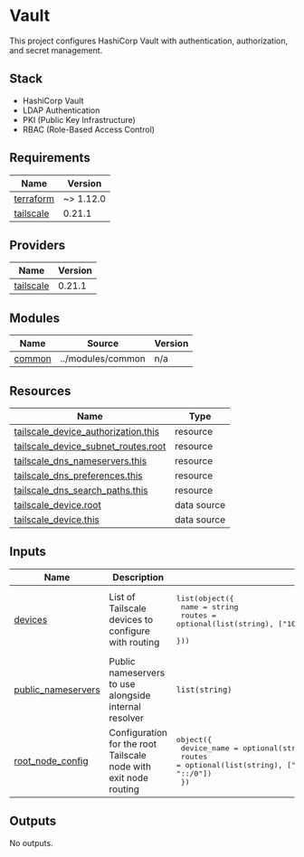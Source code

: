 # Vault

This project configures HashiCorp Vault with authentication, authorization, and secret management.

## Stack

- HashiCorp Vault
- LDAP Authentication
- PKI (Public Key Infrastructure)
- RBAC (Role-Based Access Control)

<!-- BEGIN_TF_DOCS -->
## Requirements

| Name | Version |
|------|---------|
| <a name="requirement_terraform"></a> [terraform](#requirement\_terraform) | ~> 1.12.0 |
| <a name="requirement_tailscale"></a> [tailscale](#requirement\_tailscale) | 0.21.1 |

## Providers

| Name | Version |
|------|---------|
| <a name="provider_tailscale"></a> [tailscale](#provider\_tailscale) | 0.21.1 |

## Modules

| Name | Source | Version |
|------|--------|---------|
| <a name="module_common"></a> [common](#module\_common) | ../modules/common | n/a |

## Resources

| Name | Type |
|------|------|
| [tailscale_device_authorization.this](https://registry.terraform.io/providers/tailscale/tailscale/0.21.1/docs/resources/device_authorization) | resource |
| [tailscale_device_subnet_routes.root](https://registry.terraform.io/providers/tailscale/tailscale/0.21.1/docs/resources/device_subnet_routes) | resource |
| [tailscale_dns_nameservers.this](https://registry.terraform.io/providers/tailscale/tailscale/0.21.1/docs/resources/dns_nameservers) | resource |
| [tailscale_dns_preferences.this](https://registry.terraform.io/providers/tailscale/tailscale/0.21.1/docs/resources/dns_preferences) | resource |
| [tailscale_dns_search_paths.this](https://registry.terraform.io/providers/tailscale/tailscale/0.21.1/docs/resources/dns_search_paths) | resource |
| [tailscale_device.root](https://registry.terraform.io/providers/tailscale/tailscale/0.21.1/docs/data-sources/device) | data source |
| [tailscale_device.this](https://registry.terraform.io/providers/tailscale/tailscale/0.21.1/docs/data-sources/device) | data source |

## Inputs

| Name | Description | Type | Default | Required |
|------|-------------|------|---------|:--------:|
| <a name="input_devices"></a> [devices](#input\_devices) | List of Tailscale devices to configure with routing | <pre>list(object({<br>    name   = string<br>    routes = optional(list(string), ["10.190.0.0/16", "10.191.0.0/16"])<br>  }))</pre> | `[]` | no |
| <a name="input_public_nameservers"></a> [public\_nameservers](#input\_public\_nameservers) | Public nameservers to use alongside internal resolver | `list(string)` | <pre>[<br>  "8.8.8.8",<br>  "8.8.4.4"<br>]</pre> | no |
| <a name="input_root_node_config"></a> [root\_node\_config](#input\_root\_node\_config) | Configuration for the root Tailscale node with exit node routing | <pre>object({<br>    device_name = optional(string, "peter")<br>    routes      = optional(list(string), ["10.190.0.0/16", "10.191.0.0/16", "0.0.0.0/0", "::/0"])<br>  })</pre> | `{}` | no |

## Outputs

No outputs.
<!-- END_TF_DOCS -->
